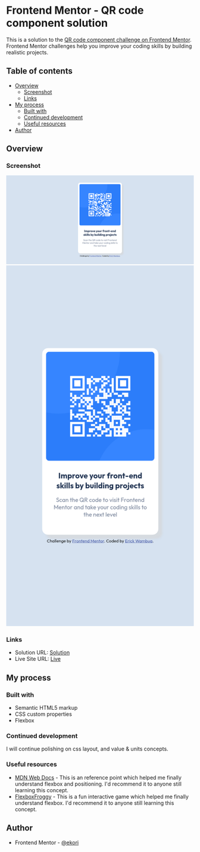 # Frontend Mentor - QR code component solution

This is a solution to the [QR code component challenge on Frontend Mentor](https://www.frontendmentor.io/challenges/qr-code-component-iux_sIO_H). Frontend Mentor challenges help you improve your coding skills by building realistic projects. 

## Table of contents

- [Overview](#overview)
  - [Screenshot](#screenshot)
  - [Links](#links)
- [My process](#my-process)
  - [Built with](#built-with)
  - [Continued development](#continued-development)
  - [Useful resources](#useful-resources)
- [Author](#author)

## Overview

### Screenshot

![](images\desktop-screenshot.png)
![](images\phone-screenshot.png)

### Links

- Solution URL: [Solution](https://www.frontendmentor.io/solutions/qr-code-component-solution-gPOC4JMlLy)
- Live Site URL: [Live](https://3kori.github.io/frontend-mentor-projects/)

## My process

### Built with

- Semantic HTML5 markup
- CSS custom properties
- Flexbox

### Continued development

I will continue polishing on css layout, and value & units concepts.

### Useful resources

- [MDN Web Docs](https://developer.mozilla.org/en-US/) - This is an reference point which helped me finally understand flexbox and positioning. I'd recommend it to anyone still learning this concept.
- [FlexboxFroggy](https://flexboxfroggy.com/) - This is a fun interactive game which helped me finally understand flexbox. I'd recommend it to anyone still learning this concept.

## Author

- Frontend Mentor - [@ekori](https://www.frontendmentor.io/profile/3kori)

